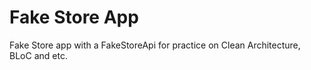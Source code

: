 # Fake Store App

Fake Store app with a FakeStoreApi for practice on Clean Architecture, BLoC and etc.


